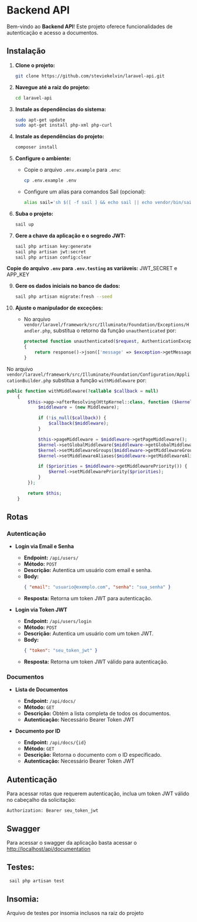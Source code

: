 # Backend API

Bem-vindo ao **Backend API**! Este projeto oferece funcionalidades de autenticação e acesso a documentos.

## Instalação

1. **Clone o projeto:**

    ```bash
    git clone https://github.com/steviekelvin/laravel-api.git
    ```

2.  **Navegue até a raiz do projeto:**

    ```bash
    cd laravel-api
    ```
3. **Instale as dependências do sistema:**

    ```bash
    sudo apt-get update
    sudo apt-get install php-xml php-curl
    ```

4. **Instale as dependências do projeto:**

    ```bash
    composer install
    ```

5. **Configure o ambiente:**

    - Copie o arquivo `.env.example` para `.env`:

        ```bash
        cp .env.example .env
        ```

    - Configure um alias para comandos Sail (opcional):

        ```bash
        alias sail='sh $([ -f sail ] && echo sail || echo vendor/bin/sail)'
        ```


6. **Suba o projeto:**

    ```bash
    sail up
    ```

7. **Gere a chave da aplicação e o segredo JWT:**

    ```bash
    sail php artisan key:generate
    sail php artisan jwt:secret
    sail php artisan config:clear
    ```

**Copie do arquivo `.env` para `.env.testing` as variáveis:**
  JWT_SECRET e APP_KEY 

9. **Gere os dados iniciais no banco de dados:**

    ```bash
    sail php artisan migrate:fresh --seed
    ```

10. **Ajuste o manipulador de exceções:**

    - No arquivo `vendor/laravel/framework/src/Illuminate/Foundation/Exceptions/Handler.php`, substitua o retorno da função `unauthenticated` por:

        ```php
        protected function unauthenticated($request, AuthenticationException $exception)
        {
            return response()->json(['message' => $exception->getMessage()], 401);
        }
        ```

No arquivo `vendor/laravel/framework/src/Illuminate/Foundation/Configuration/ApplicationBuilder.php` substitua a função `withMiddleware` por:

```php
public function withMiddleware(?callable $callback = null)
    {
        $this->app->afterResolving(HttpKernel::class, function ($kernel) use ($callback) {
            $middleware = (new Middleware);

            if (!is_null($callback)) {
                $callback($middleware);
            }

            $this->pageMiddleware = $middleware->getPageMiddleware();
            $kernel->setGlobalMiddleware($middleware->getGlobalMiddleware());
            $kernel->setMiddlewareGroups($middleware->getMiddlewareGroups());
            $kernel->setMiddlewareAliases($middleware->getMiddlewareAliases());

            if ($priorities = $middleware->getMiddlewarePriority()) {
                $kernel->setMiddlewarePriority($priorities);
            }
        });

        return $this;
    }
```

## Rotas

### Autenticação

-   **Login via Email e Senha**

    -   **Endpoint:** `/api/users/`
    -   **Método:** `POST`
    -   **Descrição:** Autentica um usuário com email e senha.
    -   **Body:**
        ```json
        { "email": "usuario@exemplo.com", "senha": "sua_senha" }
        ```
    -   **Resposta:** Retorna um token JWT para autenticação.

-   **Login via Token JWT**

    -   **Endpoint:** `/api/users/login`
    -   **Método:** `POST`
    -   **Descrição:** Autentica um usuário com um token JWT.
    -   **Body:**
        ```json
        { "token": "seu_token_jwt" }
        ```
    -   **Resposta:** Retorna um token JWT válido para autenticação.

### Documentos

-   **Lista de Documentos**

    -   **Endpoint:** `/api/docs/`
    -   **Método:** `GET`
    -   **Descrição:** Obtém a lista completa de todos os documentos.
    -   **Autenticação:** Necessário Bearer Token JWT

-   **Documento por ID**

    -   **Endpoint:** `/api/docs/{id}`
    -   **Método:** `GET`
    -   **Descrição:** Retorna o documento com o ID especificado.
    -   **Autenticação:** Necessário Bearer Token JWT

## Autenticação

Para acessar rotas que requerem autenticação, inclua um token JWT válido no cabeçalho da solicitação:

```http
Authorization: Bearer seu_token_jwt
```

## Swagger

Para acessar o swagger da aplicação basta acessar o [http://localhost/api/documentation](http://localhost/api/documentation)


## Testes: 

```bash
 sail php artisan test
 ```

## Insomia: 
Arquivo de testes por insomia inclusos na raiz do projeto
